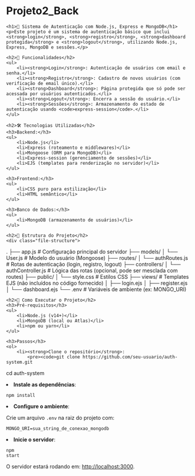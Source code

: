 # Projeto2_Back

    <h1>📝 Sistema de Autenticação com Node.js, Express e MongoDB</h1>
    <p>Este projeto é um sistema de autenticação básico que inclui <strong>login</strong>, <strong>registro</strong>, <strong>dashboard protegida</strong> e <strong>logout</strong>, utilizando Node.js, Express, MongoDB e sessões.</p>

    <h2>🚀 Funcionalidades</h2>
    <ul>
        <li><strong>Login</strong>: Autenticação de usuários com email e senha.</li>
        <li><strong>Registro</strong>: Cadastro de novos usuários (com verificação de email único).</li>
        <li><strong>Dashboard</strong>: Página protegida que só pode ser acessada por usuários autenticados.</li>
        <li><strong>Logout</strong>: Encerra a sessão do usuário.</li>
        <li><strong>Sessões</strong>: Armazenamento do estado de autenticação usando <code>express-session</code>.</li>
    </ul>

    <h2>🛠️ Tecnologias Utilizadas</h2>
    <h3>Backend:</h3>
    <ul>
        <li>Node.js</li>
        <li>Express (roteamento e middlewares)</li>
        <li>Mongoose (ORM para MongoDB)</li>
        <li>Express-session (gerenciamento de sessões)</li>
        <li>EJS (templates para renderização no servidor)</li>
    </ul>

    <h3>Frontend:</h3>
    <ul>
        <li>CSS puro para estilização</li>
        <li>HTML semântico</li>
    </ul>

    <h3>Banco de Dados:</h3>
    <ul>
        <li>MongoDB (armazenamento de usuários)</li>
    </ul>

    <h2>📂 Estrutura do Projeto</h2>
    <div class="file-structure">
.
├── app.js                # Configuração principal do servidor
├── models/
│   └── User.js           # Modelo do usuário (Mongoose)
├── routes/
│   └── authRoutes.js     # Rotas de autenticação (login, registro, logout)
├── controllers/
│   └── authController.js # Lógica das rotas (opcional, pode ser mesclada com routes)
├── public/
│   └── style.css         # Estilos CSS
├── views/                # Templates EJS (não incluídos no código fornecido)
│   ├── login.ejs
│   ├── register.ejs
│   └── dashboard.ejs
└── .env                  # Variáveis de ambiente (ex: MONGO_URI)
    </div>

    <h2>🔧 Como Executar o Projeto</h2>
    <h3>Pré-requisitos</h3>
    <ul>
        <li>Node.js (v14+)</li>
        <li>MongoDB (local ou Atlas)</li>
        <li>npm ou yarn</li>
    </ul>

    <h3>Passos</h3>
    <ol>
        <li><strong>Clone o repositório</strong>:
            <pre><code>git clone https://github.com/seu-usuario/auth-system.git
cd auth-system</code></pre>
        </li>
        <li><strong>Instale as dependências</strong>:
            <pre><code>npm install</code></pre>
        </li>
        <li><strong>Configure o ambiente</strong>:
            <p>Crie um arquivo <code>.env</code> na raiz do projeto com:</p>
            <pre><code>MONGO_URI=sua_string_de_conexao_mongodb</code></pre>
        </li>
        <li><strong>Inicie o servidor</strong>:
            <pre><code>npm start</code></pre>
            <p>O servidor estará rodando em: <a href="http://localhost:3000">http://localhost:3000</a>.</p>
        </li>
    </ol>

